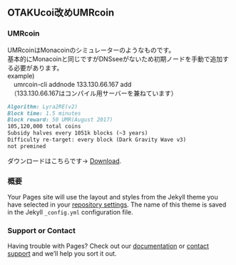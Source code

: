 ## OTAKUcoi改めUMRcoin

### UMRcoin

UMRcoinはMonacoinのシミュレーターのようなものです。<br>
基本的にMonacoinと同じですがDNSseeがないため初期ノードを手動で追加する必要があります。<br>
example)<br>
　umrcoin-cli addnode 133.130.66.167 add<br>
　（133.130.66.167はコンパイル用サーバーを兼ねています）
```markdown
Algorithm: Lyra2RE(v2)
Block time: 1.5 minutes
Block reward: 50 UMR(August 2017)
105,120,000 total coins
Subsidy halves every 1051k blocks (~3 years)
Difficulty re-target: every block (Dark Gravity Wave v3)
not premined

```

ダウンロードはこちらです→ [Download](https://github.com/umarucoin/umrcoin/releases).

### 概要

Your Pages site will use the layout and styles from the Jekyll theme you have selected in your [repository settings](https://github.com/umarucoin/umarucoin.github.io/settings). The name of this theme is saved in the Jekyll `_config.yml` configuration file.

### Support or Contact

Having trouble with Pages? Check out our [documentation](https://help.github.com/categories/github-pages-basics/) or [contact support](https://github.com/contact) and we’ll help you sort it out.
